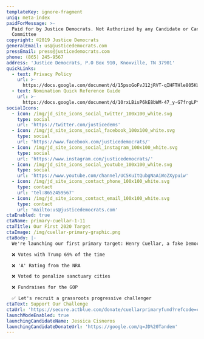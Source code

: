 ```yaml
---
templateKey: ignore-fragment
uniq: meta-index
paidForMessage: >-
  Paid for by Justice Democrats. Not Authorized by any Candidate or Candidate's
  Committee
copyright: ©2019 Justice Democrats
generalEmail: us@justicedemocrats.com
pressEmail: press@justicedemocrats.com
phone: (865) 245-9567
address: 'Justice Democrats, P.O Box 910, Knoxville, TN 37901'
quickLinks:
  - text: Privacy Policy
    url: >-
      https://docs.google.com/document/d/15psoGoFvJ12jRVT-qIHFTHle805KUm6PZXBt9hgSpdo/edit
  - text: Nomination Quick Reference Guide
    url: >-
      https://docs.google.com/document/d/10rxLBisP6kE8bWM-47_y-G7frgLPYU66BuMI9LmZgm0/edit
socialIcons:
  - icon: /img/jd_site_icons_social_twitter_100x100_white.svg
    type: social
    url: 'https://twitter.com/justicedems'
  - icon: /img/jd_site_icons_social_facebook_100x100_white.svg
    type: social
    url: 'https://www.facebook.com/justicedemocrats/'
  - icon: /img/jd_site_icons_social_instagram_100x100_white.svg
    type: social
    url: 'https://www.instagram.com/justicedemocrats/'
  - icon: /img/jd_site_icons_social_youtube_100x100_white.svg
    type: social
    url: 'https://www.youtube.com/channel/UC5KuItQubgNaAiWoZXypuiw'
  - icon: /img/jd_site_icons_contact_phone_100x100_white.svg
    type: contact
    url: 'tel:8652459567'
  - icon: /img/jd_site_icons_contact_email_100x100_white.svg
    type: contact
    url: 'mailto:us@justicedemocrats.com'
ctaEnabled: true
ctaName: primary-cuellar-1-11
ctaTitle: Our First 2020 Target
ctaImage: /img/cuellar-primary-graphic.png
ctaBody: |-
  We're launching our first primary target: Henry Cuellar, a fake Democrat.

  ❌ Votes with Trump 69% of the time

  ❌ 'A' Rating from the NRA

  ❌ Voted to penalize sanctuary cities

  ❌ Fundraises for the GOP

  ✅ Let's recruit a grassroots progressive challenger
ctaText: Support Our Challenge
ctaUrl: 'https://secure.actblue.com/donate/cuellarprimaryfund?refcode=cuellarmodalpopup'
launchModeEnabled: true
launchingCandidateName: Jessica Cisneros
launchingCandidateDonateUrl: 'https://google.com/q=JD%20Tandem'
---
```


